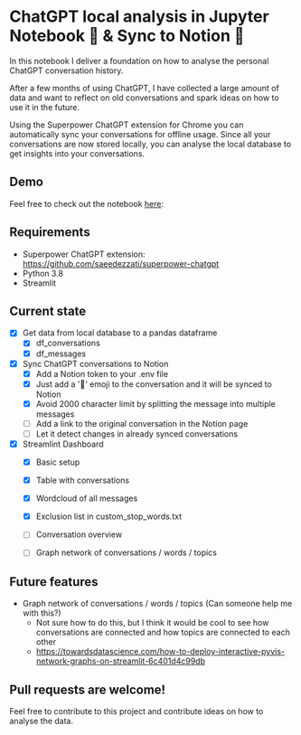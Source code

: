 # ChatGPT local analysis in Jupyter Notebook 🤖 & Sync to Notion 📝

In this notebook I deliver a foundation on how to analyse the personal ChatGPT conversation history. 

After a few months of using ChatGPT, I have collected a large amount of data and want to reflect on old conversations and spark ideas on how to use it in the future.

Using the Superpower ChatGPT extension for Chrome you can automatically sync your conversations for offline usage. Since all your conversations are now stored locally, you can analyse the local database to get insights into your conversations.

## Demo
Feel free to check out the notebook [here](./chatgpt_analysis.ipynb): 
## Requirements

- Superpower ChatGPT extension: https://github.com/saeedezzati/superpower-chatgpt
- Python 3.8
- Streamlit


## Current state

- [x] Get data from local database to a pandas dataframe
    - [x] df_conversations
    - [x] df_messages

- [x] Sync ChatGPT conversations to Notion
    - [x] Add a Notion token to your .env file
    - [x] Just add a '📝' emoji to the conversation and it will be synced to Notion
    - [x] Avoid 2000 character limit by splitting the message into multiple messages
    - [ ] Add a link to the original conversation in the Notion page
    - [ ] Let it detect changes in already synced conversations

- [x] Streamlint Dashboard
    - [x] Basic setup
    - [x] Table with conversations
    - [x] Wordcloud of all messages
    - [x] Exclusion list in custom_stop_words.txt
    
    - [ ] Conversation overview
    - [ ] Graph network of conversations / words / topics

## Future features

- Graph network of conversations / words / topics (Can someone help me with this?) 
    - Not sure how to do this, but I think it would be cool to see how conversations are connected and how topics are connected to each other
    - https://towardsdatascience.com/how-to-deploy-interactive-pyvis-network-graphs-on-streamlit-6c401d4c99db

## Pull requests are welcome!
Feel free to contribute to this project and contribute ideas on how to analyse the data.
